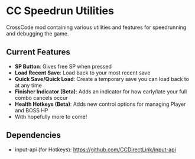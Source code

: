 # CC Speedrun Utilities
 CrossCode mod containing various utilities and features for speedrunning and debugging the game.

## Current Features
- **SP Button**: Gives free SP when pressed
- **Load Recent Save**: Load back to your most recent save
- **Quick Save/Quick Load**: Create a temporary save you can load back to at any time
- **Finisher Indicator (Beta)**: Adds an indicator for how early/late your full combo cancels occur
- **Health Hotkeys (Beta)**: Adds new control options for managing Player and BOSS HP
- With hopefully more to come!

## Dependencies
- input-api (for Hotkeys): https://github.com/CCDirectLink/input-api
